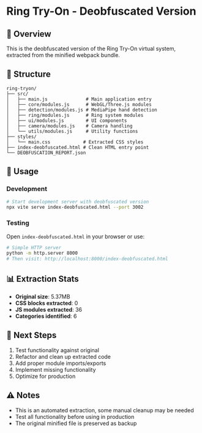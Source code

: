 # Ring Try-On - Deobfuscated Version

## 🎯 Overview
This is the deobfuscated version of the Ring Try-On virtual system, extracted from the minified webpack bundle.

## 📁 Structure
```
ring-tryon/
├── src/
│   ├── main.js              # Main application entry
│   ├── core/modules.js      # WebGL/Three.js modules
│   ├── detection/modules.js # MediaPipe hand detection
│   ├── ring/modules.js      # Ring system modules
│   ├── ui/modules.js        # UI components
│   ├── camera/modules.js    # Camera handling
│   └── utils/modules.js     # Utility functions
├── styles/
│   └── main.css            # Extracted CSS styles
├── index-deobfuscated.html # Clean HTML entry point
└── DEOBFUSCATION_REPORT.json
```

## 🚀 Usage

### Development
```bash
# Start development server with deobfuscated version
npx vite serve index-deobfuscated.html --port 3002
```

### Testing
Open `index-deobfuscated.html` in your browser or use:
```bash
# Simple HTTP server
python -m http.server 8000
# Then visit: http://localhost:8000/index-deobfuscated.html
```

## 📊 Extraction Stats
- **Original size**: 5.37MB
- **CSS blocks extracted**: 0
- **JS modules extracted**: 36
- **Categories identified**: 6

## 🔧 Next Steps
1. Test functionality against original
2. Refactor and clean up extracted code
3. Add proper module imports/exports
4. Implement missing functionality
5. Optimize for production

## ⚠️ Notes
- This is an automated extraction, some manual cleanup may be needed
- Test all functionality before using in production
- The original minified file is preserved as backup
